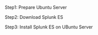 Step1: Prepare Ubuntu Server


Step2: Download Splunk ES 

Step3: Install Splunk ES on UBuntu Server
